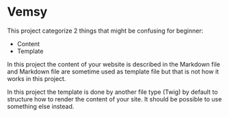 # Vemsy

This project categorize 2 things that might be confusing for beginner:

- Content
- Template

In this project the content of your website is described in the Markdown file and Markdown file are sometime used as template file but that is not how it works in this project.

In this project the template is done by another file type (Twig) by default to structure how to render the content of your site. It should be possible to use something else instead.
